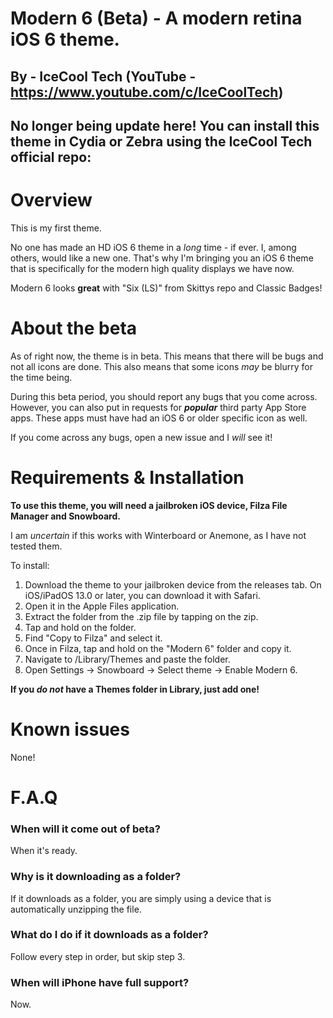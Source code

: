 # Modern 6 (Beta) - A modern retina iOS 6 theme.

## By - IceCool Tech (YouTube - https://www.youtube.com/c/IceCoolTech)

## No longer being update here! You can install this theme in Cydia or Zebra using the IceCool Tech official repo:


# Overview

This is my first theme.

No one has made an HD iOS 6 theme in a *long* time - if ever. I, among others, would like a new one. That's why I'm bringing you an iOS 6 theme that is specifically for the modern high quality displays we have now. 

Modern 6 looks **great** with "Six (LS)" from Skittys repo and Classic Badges!

# About the beta

As of right now, the theme is in beta. This means that there will be bugs and not all icons are done. This also means that some icons *may* be blurry for the time being. 

During this beta period, you should report any bugs that you come across. However, you can also put in requests for ***popular*** third party App Store apps. These apps must have had an iOS 6 or older specific icon as well.

If you come across any bugs, open a new issue and I *will* see it!

# Requirements & Installation 

**To use this theme, you will need a jailbroken iOS device, Filza File Manager and Snowboard.**

I am *uncertain* if this works with Winterboard or Anemone, as I have not tested them.

To install: 

1) Download the theme to your jailbroken device from the releases tab. On iOS/iPadOS 13.0 or later, you can download it with Safari.
2) Open it in the Apple Files application. 
3) Extract the folder from the .zip file by tapping on the zip.
4) Tap and hold on the folder.
5) Find "Copy to Filza" and select it. 
6) Once in Filza, tap and hold on the "Modern 6" folder and copy it.
7) Navigate to /Library/Themes and paste the folder.
8) Open Settings -> Snowboard -> Select theme -> Enable Modern 6.

**If you *do not* have a Themes folder in Library, just add one!**

# Known issues

None!

# F.A.Q

### When will it come out of beta?

When it's ready.

### Why is it downloading as a folder?

If it downloads as a folder, you are simply using a device that is automatically unzipping the file.

### What do I do if it downloads as a folder?

Follow every step in order, but skip step 3.

### When will iPhone have full support?

Now.
 

